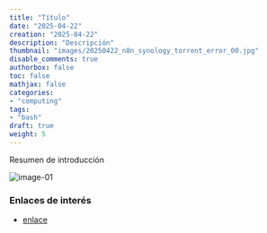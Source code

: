 ```yaml
---
title: "Título"
date: "2025-04-22"
creation: "2025-04-22"
description: "Descripción"
thumbnail: "images/20250422_n8n_synology_torrent_error_00.jpg"
disable_comments: true
authorbox: false
toc: false
mathjax: false
categories:
- "computing"
tags:
- "bash"
draft: true
weight: 5
---
```

Resumen de introducción
<!--more-->


![image-01]

### Enlaces de interés
- [enlace](www.sherblog.pro)

[link]: https://www.google.es

[image-01]: /images/20250422_n8n_synology_torrent_error_01.jpg



